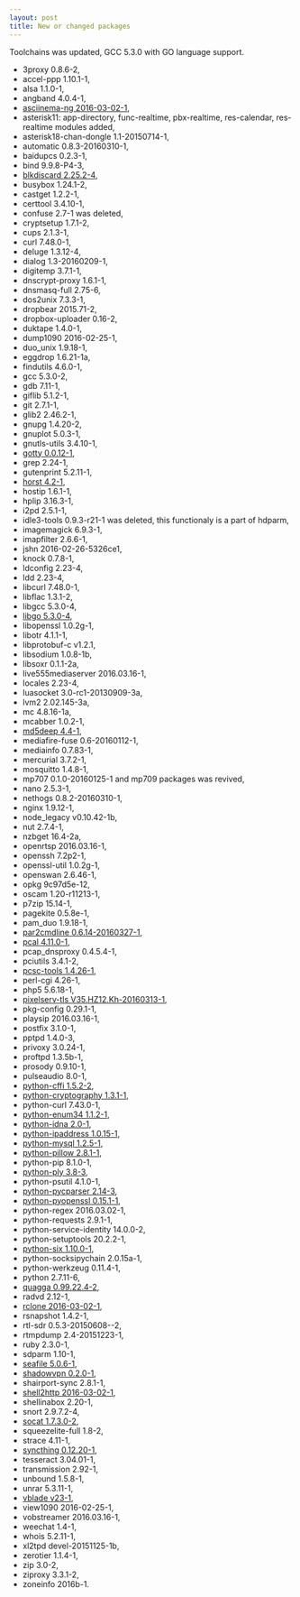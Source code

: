 ```yaml
---
layout: post
title: New or changed packages
---
```


Toolchains was updated, GCC 5.3.0 with GO language support.

* 3proxy 0.8.6-2,
* accel-ppp 1.10.1-1,
* alsa 1.1.0-1,
* angband 4.0.4-1,
* [asciinema-ng 2016-03-02-1](https://github.com/asciinema/asciinema),
* asterisk11: app-directory, func-realtime, pbx-realtime, res-calendar, res-realtime modules added,
* asterisk18-chan-dongle 1.1-20150714-1,
* automatic 0.8.3-20160310-1,
* baidupcs 0.2.3-1,
* bind 9.9.8-P4-3,
* [blkdiscard 2.25.2-4](http://man7.org/linux/man-pages/man8/blkdiscard.8.html),
* busybox 1.24.1-2,
* castget 1.2.2-1,
* certtool 3.4.10-1,
* confuse 2.7-1 was deleted,
* cryptsetup 1.7.1-2,
* cups 2.1.3-1,
* curl 7.48.0-1,
* deluge 1.3.12-4,
* dialog 1.3-20160209-1,
* digitemp 3.7.1-1,
* dnscrypt-proxy 1.6.1-1,
* dnsmasq-full 2.75-6,
* dos2unix 7.3.3-1,
* dropbear 2015.71-2,
* dropbox-uploader 0.16-2,
* duktape 1.4.0-1,
* dump1090 2016-02-25-1,
* duo_unix 1.9.18-1,
* eggdrop 1.6.21-1a,
* findutils 4.6.0-1,
* gcc 5.3.0-2,
* gdb 7.11-1,
* giflib 5.1.2-1,
* git 2.7.1-1,
* glib2 2.46.2-1,
* gnupg 1.4.20-2,
* gnuplot 5.0.3-1,
* gnutls-utils 3.4.10-1,
* [gotty 0.0.12-1](https://github.com/yudai/gotty),
* grep 2.24-1,
* gutenprint 5.2.11-1,
* [horst 4.2-1](http://br1.einfach.org/tech/horst/),
* hostip 1.6.1-1,
* hplip 3.16.3-1,
* i2pd 2.5.1-1,
* idle3-tools 0.9.3-r21-1 was deleted, this functionaly is a part of hdparm,
* imagemagick 6.9.3-1,
* imapfilter 2.6.6-1,
* jshn 2016-02-26-5326ce1,
* knock 0.7.8-1,
* ldconfig 2.23-4,
* ldd 2.23-4,
* libcurl 7.48.0-1,
* libflac 1.3.1-2,
* libgcc 5.3.0-4,
* [libgo 5.3.0-4](https://github.com/gcc-mirror/gcc/tree/master/libgo),
* libopenssl 1.0.2g-1,
* libotr 4.1.1-1,
* libprotobuf-c v1.2.1,
* libsodium 1.0.8-1b,
* libsoxr 0.1.1-2a,
* live555mediaserver 2016.03.16-1,
* locales 2.23-4,
* luasocket 3.0-rc1-20130909-3a,
* lvm2 2.02.145-3a,
* mc 4.8.16-1a,
* mcabber 1.0.2-1,
* [md5deep 4.4-1](http://md5deep.sourceforge.net/),
* mediafire-fuse 0.6-20160112-1,
* mediainfo 0.7.83-1,
* mercurial 3.7.2-1,
* mosquitto 1.4.8-1,
* mp707 0.1.0-20160125-1 and mp709 packages was revived,
* nano 2.5.3-1,
* nethogs 0.8.2-20160310-1,
* nginx 1.9.12-1,
* node_legacy v0.10.42-1b,
* nut 2.7.4-1,
* nzbget 16.4-2a,
* openrtsp 2016.03.16-1,
* openssh 7.2p2-1,
* openssl-util 1.0.2g-1,
* openswan 2.6.46-1,
* opkg 9c97d5e-12,
* oscam 1.20-r11213-1,
* p7zip 15.14-1,
* pagekite 0.5.8e-1,
* pam_duo 1.9.18-1,
* [par2cmdline 0.6.14-20160327-1](https://github.com/Parchive/par2cmdline),
* [pcal 4.11.0-1](),
* pcap_dnsproxy 0.4.5.4-1,
* pciutils 3.4.1-2,
* [pcsc-tools 1.4.26-1](https://github.com/sgithens/pcsc-tools),
* perl-cgi 4.26-1,
* php5 5.6.18-1,
* [pixelserv-tls V35.HZ12.Kh-20160313-1](https://github.com/kvic-z/pixelserv-tls),
* pkg-config 0.29.1-1,
* playsip 2016.03.16-1,
* postfix 3.1.0-1,
* pptpd 1.4.0-3,
* privoxy 3.0.24-1,
* proftpd 1.3.5b-1,
* prosody 0.9.10-1,
* pulseaudio 8.0-1,
* [python-cffi 1.5.2-2](https://cffi.readthedocs.org/en/latest/),
* [python-cryptography 1.3.1-1](https://cryptography.io/en/latest/),
* python-curl 7.43.0-1,
* [python-enum34 1.1.2-1](https://pypi.python.org/pypi/enum34),
* [python-idna 2.0-1](https://pypi.python.org/pypi/idna),
* [python-ipaddress 1.0.15-1](https://docs.python.org/3/library/ipaddress.html),
* [python-mysql 1.2.5-1](https://pypi.python.org/pypi/MySQL-python),
* [python-pillow 2.8.1-1](https://pypi.python.org/pypi/Pillow),
* python-pip 8.1.0-1,
* [python-ply 3.8-3](https://pypi.python.org/pypi/ply),
* python-psutil 4.1.0-1,
* [python-pycparser 2.14-3](https://pypi.python.org/pypi/pycparser),
* [python-pyopenssl 0.15.1-1](https://pypi.python.org/pypi/pyOpenSSL/),
* python-regex 2016.03.02-1,
* python-requests 2.9.1-1,
* python-service-identity 14.0.0-2,
* python-setuptools 20.2.2-1,
* [python-six 1.10.0-1](https://pypi.python.org/pypi/six),
* python-socksipychain 2.0.15a-1,
* python-werkzeug 0.11.4-1,
* python 2.7.11-6,
* [quagga 0.99.22.4-2](http://www.nongnu.org/quagga/),
* radvd 2.12-1,
* [rclone 2016-03-02-1](http://rclone.org/),
* rsnapshot 1.4.2-1,
* rtl-sdr 0.5.3-20150608--2,
* rtmpdump 2.4-20151223-1,
* ruby 2.3.0-1,
* sdparm 1.10-1,
* [seafile 5.0.6-1](https://www.seafile.com/en/home/),
* [shadowvpn 0.2.0-1](https://github.com/clowwindy/ShadowVPN),
* shairport-sync 2.8.1-1,
* [shell2http 2016-03-02-1](https://github.com/msoap/shell2http),
* shellinabox 2.20-1,
* snort 2.9.7.2-4,
* [socat 1.7.3.0-2](http://www.dest-unreach.org/socat/),
* squeezelite-full 1.8-2,
* strace 4.11-1,
* [syncthing 0.12.20-1](https://syncthing.net/),
* tesseract 3.04.01-1,
* transmission 2.92-1,
* unbound 1.5.8-1,
* unrar 5.3.11-1,
* [vblade v23-1](https://github.com/OpenAoE/vblade),
* view1090 2016-02-25-1,
* vobstreamer 2016.03.16-1,
* weechat 1.4-1,
* whois 5.2.11-1,
* xl2tpd devel-20151125-1b,
* zerotier 1.1.4-1,
* zip 3.0-2,
* ziproxy 3.3.1-2,
* zoneinfo 2016b-1.
